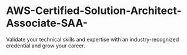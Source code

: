 # AWS-Certified-Solution-Architect-Associate-SAA-
Validate your technical skills and expertise with an industry-recognized credential and grow your career.
